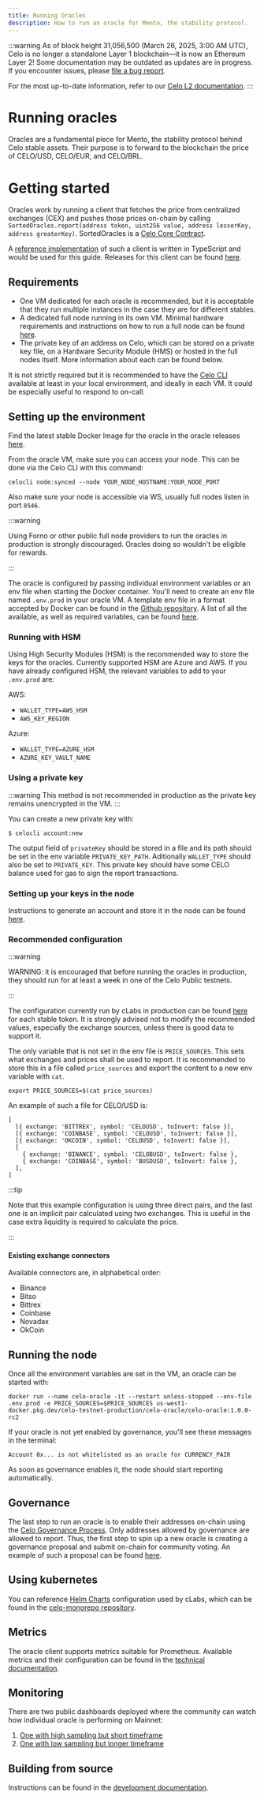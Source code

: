 ```yaml
---
title: Running Oracles
description: How to run an oracle for Mento, the stability protocol.
---
```


:::warning
As of block height 31,056,500 (March 26, 2025, 3:00 AM UTC), Celo is no longer a standalone Layer 1 blockchain—it is now an Ethereum Layer 2!
Some documentation may be outdated as updates are in progress. If you encounter issues, please [file a bug report](https://github.com/celo-org/docs/issues/new/choose).

For the most up-to-date information, refer to our [Celo L2 documentation](https://docs.celo.org/cel2).
:::

# Running oracles

Oracles are a fundamental piece for Mento, the stability protocol behind Celo stable assets. Their purpose is to forward to the blockchain the price of CELO/USD, CELO/EUR, and CELO/BRL.

# Getting started

Oracles work by running a client that fetches the price from centralized exchanges (CEX) and pushes those prices on-chain by calling `SortedOracles.report(address token, uint256 value, address lesserKey, address greaterKey)`. SortedOracles is a [Celo Core Contract](/community/release-process/smart-contracts).

A [reference implementation](https://github.com/celo-org/celo-oracle) of such a client is written in TypeScript and would be used for this guide. Releases for this client can be found [here](https://github.com/celo-org/celo-oracle/releases).

## Requirements

- One VM dedicated for each oracle is recommended, but it is acceptable that they run multiple instances in the case they are for different stables.
- A dedicated full node running in its own VM. Minimal hardware requirements and instructions on how to run a full node can be found [here](/validator/run/mainnet).
- The private key of an address on Celo, which can be stored on a private key file, on a Hardware Security Module (HMS) or hosted in the full nodes itself. More information about each can be found below.

It is not strictly required but it is recommended to have the [Celo CLI](/cli#what-is-the-celo-cli) available at least in your local environment, and ideally in each VM. It could be especially useful to respond to on-call.

## Setting up the environment

Find the latest stable Docker Image for the oracle in the oracle releases [here](https://github.com/celo-org/celo-oracle/releases).

From the oracle VM, make sure you can access your node. This can be done via the Celo CLI with this command:

`celocli node:synced --node YOUR_NODE_HOSTNAME:YOUR_NODE_PORT`

Also make sure your node is accessible via WS, usually full nodes listen in port `8546`.

:::warning

Using Forno or other public full node providers to run the oracles in production is strongly discouraged. Oracles doing so wouldn't be eligible for rewards.

:::

The oracle is configured by passing individual environment variables or an env file when starting the Docker container. You'll need to create an env file named `.env.prod` in your oracle VM. A template env file in a format accepted by Docker can be found in the [Github repository](https://github.com/celo-org/celo-oracle/blob/main/.env.prod). A list of all the available, as well as required variables, can be found [here](https://github.com/celo-org/celo-oracle/blob/main/README-config.md).

### Running with HSM

Using High Security Modules (HSM) is the recommended way to store the keys for the oracles. Currently supported HSM are Azure and AWS. If you have already configured HSM, the relevant variables to add to your `.env.prod` are:

AWS:

- `WALLET_TYPE=AWS_HSM`
- `AWS_KEY_REGION`

Azure:

- `WALLET_TYPE=AZURE_HSM`
- `AZURE_KEY_VAULT_NAME`

### Using a private key

:::warning
This method is not recommended in production as the private key remains unencrypted in the VM.
:::

You can create a new private key with:

`$ celocli account:new`

The output field of `privateKey` should be stored in a file and its path should be set in the env variable `PRIVATE_KEY_PATH`. Aditionally `WALLET_TYPE` should also be set to `PRIVATE_KEY`. This private key should have some CELO balance used for gas to sign the report transactions.

### Setting up your keys in the node

Instructions to generate an account and store it in the node can be found [here](/validator/run/mainnet#key-management).

### Recommended configuration

:::warning

WARNING: it is encouraged that before running the oracles in production, they should run for at least a week in one of the Celo Public testnets.

:::

The configuration currently run by cLabs in production can be found [here](https://github.com/celo-org/celo-monorepo/tree/master/packages/helm-charts/oracle) for each stable token. It is strongly advised not to modify the recommended values, especially the exchange sources, unless there is good data to support it.

The only variable that is not set in the env file is `PRICE_SOURCES`. This sets what exchanges and prices shall be used to report. It is recommended to store this in a file called `price_sources` and export the content to a new env variable with `cat`.

`export PRICE_SOURCES=$(cat price_sources)`

An example of such a file for CELO/USD is:

```
[
  [{ exchange: 'BITTREX', symbol: 'CELOUSD', toInvert: false }],
  [{ exchange: 'COINBASE', symbol: 'CELOUSD', toInvert: false }],
  [{ exchange: 'OKCOIN', symbol: 'CELOUSD', toInvert: false }],
  [
    { exchange: 'BINANCE', symbol: 'CELOBUSD', toInvert: false },
    { exchange: 'COINBASE', symbol: 'BUSDUSD', toInvert: false },
  ],
]
```

:::tip

Note that this example configuration is using three direct pairs, and the last one is an implicit pair calculated using two exchanges. This is useful in the case extra liquidity is required to calculate the price.

:::

#### Existing exchange connectors

Available connectors are, in alphabetical order:

- Binance
- Bitso
- Bittrex
- Coinbase
- Novadax
- OkCoin

## Running the node

Once all the environment variables are set in the VM, an oracle can be started with:

`docker run --name celo-oracle -it --restart unless-stopped --env-file .env.prod -e PRICE_SOURCES=$PRICE_SOURCES us-west1-docker.pkg.dev/celo-testnet-production/celo-oracle/celo-oracle:1.0.0-rc2`

If your oracle is not yet enabled by governance, you'll see these messages in the terminal:

`Account 0x... is not whitelisted as an oracle for CURRENCY_PAIR`

As soon as governance enables it, the node should start reporting automatically.

## Governance

The last step to run an oracle is to enable their addresses on-chain using the [Celo Governance Process](/protocol/governance). Only addresses allowed by governance are allowed to report. Thus, the first step to spin up a new oracle is creating a governance proposal and submit on-chain for community voting. An example of such a proposal can be found [here](https://github.com/celo-org/governance/blob/main/CGPs/cgp-0057.md).

## Using kubernetes

You can reference [Helm Charts](https://helm.sh/docs/topics/charts/) configuration used by cLabs, which can be found in the [celo-monorepo repository](https://github.com/celo-org/celo-monorepo/tree/master/packages/helm-charts/oracle).

## Metrics

The oracle client supports metrics suitable for Prometheus. Available metrics and their configuration can be found in the [technical documentation](https://github.com/celo-org/celo-oracle/blob/main/README-metrics.md).

## Monitoring

There are two public dashboards deployed where the community can watch how individual oracle is performing on Mainnet:

1. [One with high sampling but short timeframe](<https://snapshots.raintank.io/dashboard/snapshot/sortedoracles(public)-now-2d?orgId=2>)
2. [One with low sampling but longer timeframe](<https://snapshots.raintank.io/dashboard/snapshot/sortedoracles(public)-now-1M?orgId=2>)

## Building from source

Instructions can be found in the [development documentation](https://github.com/celo-org/celo-oracle#running).
